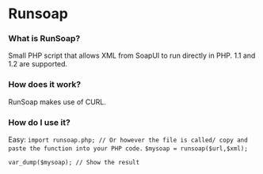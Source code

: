 # Runsoap

### What is RunSoap?
Small PHP script that allows XML from SoapUI to run directly in PHP. 1.1 and 1.2 are supported.

### How does it work?
RunSoap makes use of CURL.

### How do I use it?

Easy:
`import runsoap.php; // Or however the file is called/ copy and paste the function into your PHP code.`
`$mysoap = runsoap($url,$xml); `

`var_dump($mysoap); // Show the result`

